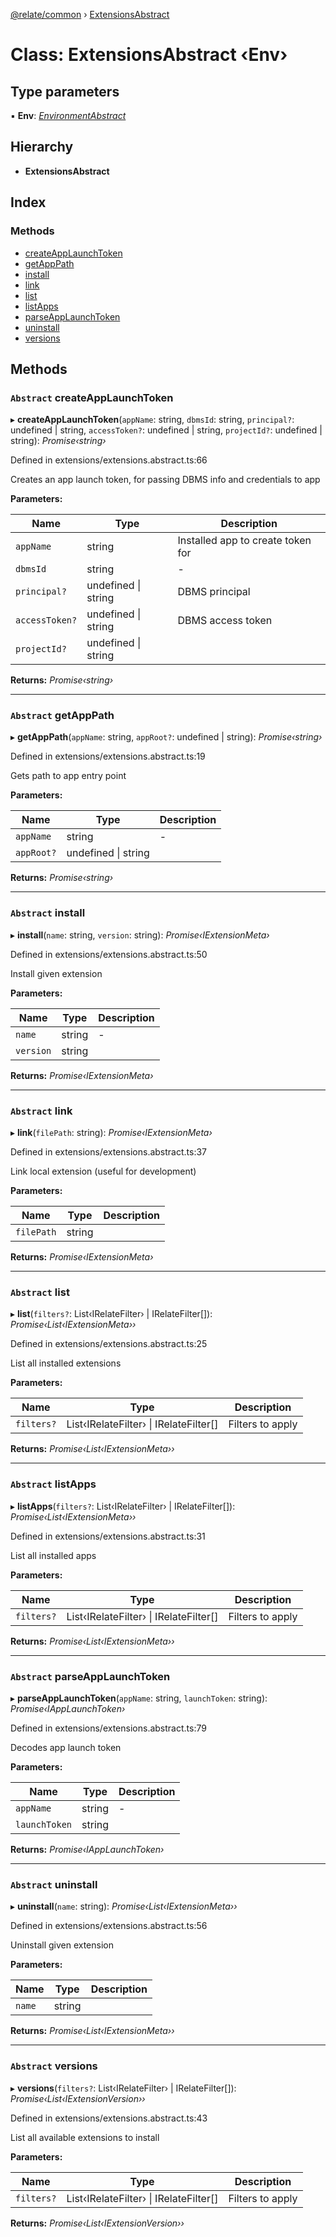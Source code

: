 [@relate/common](../README.md) › [ExtensionsAbstract](extensionsabstract.md)

# Class: ExtensionsAbstract ‹**Env**›

## Type parameters

▪ **Env**: *[EnvironmentAbstract](environmentabstract.md)*

## Hierarchy

* **ExtensionsAbstract**

## Index

### Methods

* [createAppLaunchToken](extensionsabstract.md#abstract-createapplaunchtoken)
* [getAppPath](extensionsabstract.md#abstract-getapppath)
* [install](extensionsabstract.md#abstract-install)
* [link](extensionsabstract.md#abstract-link)
* [list](extensionsabstract.md#abstract-list)
* [listApps](extensionsabstract.md#abstract-listapps)
* [parseAppLaunchToken](extensionsabstract.md#abstract-parseapplaunchtoken)
* [uninstall](extensionsabstract.md#abstract-uninstall)
* [versions](extensionsabstract.md#abstract-versions)

## Methods

### `Abstract` createAppLaunchToken

▸ **createAppLaunchToken**(`appName`: string, `dbmsId`: string, `principal?`: undefined | string, `accessToken?`: undefined | string, `projectId?`: undefined | string): *Promise‹string›*

Defined in extensions/extensions.abstract.ts:66

Creates an app launch token, for passing DBMS info and credentials to app

**Parameters:**

Name | Type | Description |
------ | ------ | ------ |
`appName` | string | Installed app to create token for |
`dbmsId` | string | - |
`principal?` | undefined &#124; string | DBMS principal |
`accessToken?` | undefined &#124; string | DBMS access token |
`projectId?` | undefined &#124; string |   |

**Returns:** *Promise‹string›*

___

### `Abstract` getAppPath

▸ **getAppPath**(`appName`: string, `appRoot?`: undefined | string): *Promise‹string›*

Defined in extensions/extensions.abstract.ts:19

Gets path to app entry point

**Parameters:**

Name | Type | Description |
------ | ------ | ------ |
`appName` | string | - |
`appRoot?` | undefined &#124; string |   |

**Returns:** *Promise‹string›*

___

### `Abstract` install

▸ **install**(`name`: string, `version`: string): *Promise‹IExtensionMeta›*

Defined in extensions/extensions.abstract.ts:50

Install given extension

**Parameters:**

Name | Type | Description |
------ | ------ | ------ |
`name` | string | - |
`version` | string |   |

**Returns:** *Promise‹IExtensionMeta›*

___

### `Abstract` link

▸ **link**(`filePath`: string): *Promise‹IExtensionMeta›*

Defined in extensions/extensions.abstract.ts:37

Link local extension (useful for development)

**Parameters:**

Name | Type | Description |
------ | ------ | ------ |
`filePath` | string |   |

**Returns:** *Promise‹IExtensionMeta›*

___

### `Abstract` list

▸ **list**(`filters?`: List‹IRelateFilter› | IRelateFilter[]): *Promise‹List‹IExtensionMeta››*

Defined in extensions/extensions.abstract.ts:25

List all installed extensions

**Parameters:**

Name | Type | Description |
------ | ------ | ------ |
`filters?` | List‹IRelateFilter› &#124; IRelateFilter[] | Filters to apply  |

**Returns:** *Promise‹List‹IExtensionMeta››*

___

### `Abstract` listApps

▸ **listApps**(`filters?`: List‹IRelateFilter› | IRelateFilter[]): *Promise‹List‹IExtensionMeta››*

Defined in extensions/extensions.abstract.ts:31

List all installed apps

**Parameters:**

Name | Type | Description |
------ | ------ | ------ |
`filters?` | List‹IRelateFilter› &#124; IRelateFilter[] | Filters to apply  |

**Returns:** *Promise‹List‹IExtensionMeta››*

___

### `Abstract` parseAppLaunchToken

▸ **parseAppLaunchToken**(`appName`: string, `launchToken`: string): *Promise‹IAppLaunchToken›*

Defined in extensions/extensions.abstract.ts:79

Decodes app launch token

**Parameters:**

Name | Type | Description |
------ | ------ | ------ |
`appName` | string | - |
`launchToken` | string |   |

**Returns:** *Promise‹IAppLaunchToken›*

___

### `Abstract` uninstall

▸ **uninstall**(`name`: string): *Promise‹List‹IExtensionMeta››*

Defined in extensions/extensions.abstract.ts:56

Uninstall given extension

**Parameters:**

Name | Type | Description |
------ | ------ | ------ |
`name` | string |   |

**Returns:** *Promise‹List‹IExtensionMeta››*

___

### `Abstract` versions

▸ **versions**(`filters?`: List‹IRelateFilter› | IRelateFilter[]): *Promise‹List‹IExtensionVersion››*

Defined in extensions/extensions.abstract.ts:43

List all available extensions to install

**Parameters:**

Name | Type | Description |
------ | ------ | ------ |
`filters?` | List‹IRelateFilter› &#124; IRelateFilter[] | Filters to apply  |

**Returns:** *Promise‹List‹IExtensionVersion››*
